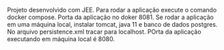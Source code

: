 Projeto desenvolvido com JEE.
Para rodar a aplicação execute o comando docker compose. Porta da aplicação no doker 8081.
Se rodar a aplicação em uma máquina local, instalar tomcat, java 11 e banco de dados postgres.
No arquivo persistence.xml tracar para localhost.
POrta da aplicação executando em máquina local é 8080.
